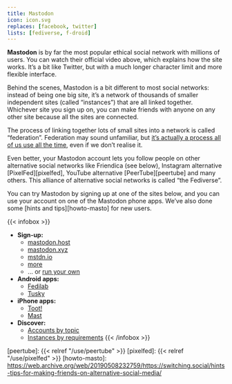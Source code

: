 ```yaml
---
title: Mastodon
icon: icon.svg
replaces: [facebook, twitter]
lists: [fediverse, f-droid]
---
```


**Mastodon** is by far the most popular ethical social network with millions of users. You can watch their official video above, which explains how the site works. It’s a bit like Twitter, but with a much longer character limit and more flexible interface.

Behind the scenes, Mastodon is a bit different to most social networks: instead of being one big site, it’s a network of thousands of smaller independent sites (called “instances”) that are all linked together. Whichever site you sign up on, you can make friends with anyone on any other site because all the sites are connected.

The process of linking together lots of small sites into a network is called “federation”. Federation may sound unfamiliar, but [it’s actually a process all of us use all the time][federation], even if we don’t realise it.

Even better, your Mastodon account lets you follow people on other alternative social networks like Friendica (see below), Instagram alternative [PixelFed][pixelfed], YouTube alternative [PeerTube][peertube] and many others. This alliance of alternative social networks is called “the Fediverse”.

You can try Mastodon by signing up at one of the sites below, and you can use your account on one of the Mastodon phone apps. We’ve also done some [hints and tips][howto-masto] for new users.

{{< infobox >}}
- **Sign-up:** 
    - [mastodon.host](https://mastodon.host)
    - [mastodon.xyz](https://mastodon.xyz/)
    - [mstdn.io](https://mstdn.io)
    - [more](https://joinmastodon.org/#getting-started)
    - ... or [run your own](https://masto.host)
- **Android apps:** 
    - [Fedilab](https://fedilab.app/)
    - [Tusky](https://tusky.app/)
- **iPhone apps:** 
    - [Toot!](https://itunes.apple.com/app/toot/id1229021451/)
    - [Mast](https://itunes.apple.com/app/mast/id1437429129)
- **Discover:** 
    - [Accounts by topic](https://communitywiki.org/trunk/)
    - [Instances by requirements](https://instances.social)
{{< /infobox >}}

[federation]: https://web.archive.org/web/20190508232759/https://switching.social/federated-sites/
[peertube]: {{< relref "/use/peertube" >}}
[pixelfed]: {{< relref "/use/pixelfed" >}}
[howto-masto]: https://web.archive.org/web/20190508232759/https://switching.social/hints-tips-for-making-friends-on-alternative-social-media/

